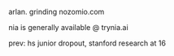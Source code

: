 arlan. grinding nozomio.com 

nia is generally available @ trynia.ai 

prev:
hs junior dropout, stanford research at 16
